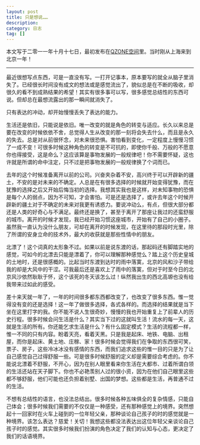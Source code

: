 ```yaml
---
layout: post
title: 只是想说……
description: 
category: 日志
tag: []
---
```


本文写于二零一一年十月十七日，最初发布在[QZONE空间](http://user.qzone.qq.com/289828650/blog/1318823988)里。当时刚从上海来到北京一年！

-----

最近很想写点东西，可是一直没有写。一打开记事本，原本要写的就全从脑子里消失了。已经很长时间没有成文的想法或是感觉流出了，貌似总是在不断的吸收，却很久的看不到成熟结果的希望！其实有很多事可以写，很多感觉总结性的东西可说。但却总在最想流露出的那一瞬间就消失了。

只有表达的冲动，却开始慢慢丢失了表达的能力。

生活还是依旧，只能说是依旧。唯一改变的就是角色的转变与适应。长久以来总是要在改变的时候依依不舍，总觉得人生从改变的那一刻将会失去什么，而且是永久的失去。总是对从前很怀念，对未来很恐惧。害怕看到变化，一定程度上慢慢习惯了一成不变！可很多时候这种角色的转变是不可抗的，即使你千般、万般的不愿意你也得接受，这是命么？这应该算是事物发展的一般规律吧！你不需要怀疑，这也许就是所谓的命中注定，只不过是把事物发展的一般规律换了个词而已。

去年的这个时候准备离开以前的公司。兴奋夹杂着不安，高兴终于可以开辟新的疆土，不安的是对未来的不确定。人总是在有很多选择的时候就开始变得犹豫，而在犹豫的选择之后又开始后悔当初的选择。我想其实我也是这样，对未知事物的恐惧是每个人的弱点，因为不可知，才会害怕。可是还是选择了，或许去年这个时候开辟新的疆土对于不确定的未来对我更有诱惑力。要说冲动么，有点，但很大部分都还是人类的好奇心与不满足。最终还是换了，甚至于离开了那座让我过的还蛮舒服的城市。离开的时候才发现，我已经开始习惯这座城市，开始有了自己的小圈子。虽然我一直认为没什么朋友，可却在离开的时候发现，在这里待的那段时光里，除了所谓的安身立命的技术外，最大的收获就是那些性情中的朋友。

北漂了！这个词真的太形象不过。如果以前是说东渡的话，那起码还有脚踏实地的感觉，可如今的北漂去只能是漂着了，你可以理解那种感觉么？踏上这个历史皇城的土地时，还是很感概的。比起当时东渡到达时的雨中落寞，北京的风和沙子带给我的却是大风中的干涩。可我最后还是喜欢上了雨中的落寞，但对于时至今日的北京风沙依然耿耿于怀，这个该死的冬天该怎么过！纵然我出生的西北高塬也没有给我带来过如此的感受。

差十来天就一年了，一年的时间很多都东西都改变了，也改变了很多东西。惟一觉得没有变的还是选择！这一年了做很多选择，各式各样的。而选择的结果就是当下坐在这里打字的我。你不能不说人生很奇妙，慢慢的我也开始重复上了前辈人的历史行程。很多时候会问生活是什么？其实当下过的这就叫生活！流水的每一天，这就是生活的所有。你还能乞求生活是什么？有什么固定模式？生活的流程都一样，惟一不同的只有内容。盼着天亮，看着天黑。只是我是起床、地铁、电脑、出租屋，而你是起床、黄土地、庄稼、家！很多时候会觉得我们在争取的东西很可笑，票子、房子，这些冷冰冰没有感情的东西，而我们追求这些的惟一目的只是为了让自己感觉自己过得舒服一些。可是很多时候舒服的定义却是需要综合考虑的。你不能说北漂着不舒服，不开心，因为在别人眼里看来你生活在大都市、过着所谓白领的生活还站在天子脚下。你也不必艳羡别人过的很小资，因为在他们自己眼里这些都不够舒服，他们可能也还负担着别墅、出国的梦想。这些都是生活，再普通不过的生活。

不想有总结性的语言，也没法总结出。很多时候各种五味俱全的复杂情感，只能自己体会；很多时候我们需要的不仅仅是一种感受，还有那种感觉上的境界。突然想起十一回家时在火车上碰到的一位年轻父亲，那种谈论自己孩子的时的感觉就是一种境界。该怎么表达？慈爱！关切！我想这些都没法表达出这位年轻父亲谈论自己孩子时的感觉。其实很多时候我们扮演的角色决定了我们的认知与心态，更决定了我们的话语境界。
